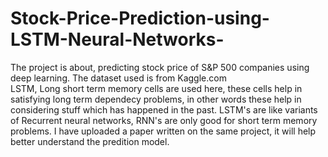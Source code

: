 # Stock-Price-Prediction-using-LSTM-Neural-Networks-
The project is about, predicting stock price of S&P 500 companies using deep learning.
The dataset used is from Kaggle.com  
LSTM, Long short term memory cells are used here, these cells help in satisfying long term dependecy problems, in other words these help in considering stuff which has happened in the past. LSTM's are like variants of Recurrent neural networks, RNN's are only good for short term memory problems.
I have uploaded a paper written on the same project, it will help better understand the predition model. 
